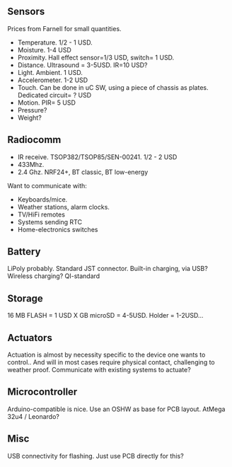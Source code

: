 
Sensors
-----------
Prices from Farnell for small quantities.

* Temperature. 1/2 - 1 USD.
* Moisture. 1-4 USD
* Proximity. Hall effect sensor=1/3 USD, switch= 1 USD.
* Distance. Ultrasound = 3-5USD. IR=10 USD?
* Light. Ambient. 1 USD.
* Accelerometer. 1-2 USD
* Touch. Can be done in uC SW, using a piece of chassis as plates. Dedicated circuit= ? USD
* Motion. PIR= 5 USD
* Pressure?
* Weight?

Radiocomm
-----------
* IR receive. TSOP382/TSOP85/SEN-00241. 1/2 - 2 USD
* 433Mhz. 
* 2.4 Ghz. NRF24+, BT classic, BT low-energy

Want to communicate with:
* Keyboards/mice. 
* Weather stations, alarm clocks.
* TV/HiFi remotes
* Systems sending RTC
* Home-electronics switches

Battery
-----------
LiPoly probably. Standard JST connector.
Built-in charging, via USB?
Wireless charging? QI-standard

Storage
-----------
16 MB FLASH = 1 USD
X GB microSD = 4-5USD. Holder = 1-2USD…


Actuators
-----------
Actuation is almost by necessity specific to the device one wants to control..
And will in most cases require physical contact, challenging to weather proof.
Communicate with existing systems to actuate?


Microcontroller
---------------
Arduino-compatible is nice. Use an OSHW as base for PCB layout.
AtMega 32u4 / Leonardo?


Misc
-------
USB connectivity for flashing. Just use PCB directly for this?
